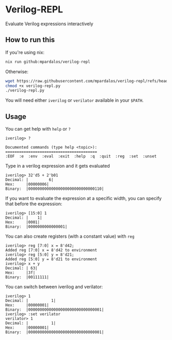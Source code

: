 # Verilog-REPL

Evaluate Verilog expressions interactively

## How to run this

If you're using nix:

``` sh
nix run github:mpardalos/verilog-repl
```

Otherwise: 

``` sh
wget https://raw.githubusercontent.com/mpardalos/verilog-repl/refs/heads/master/verilog-repl.py
chmod +x verilog-repl.py
./verilog-repl.py
```
You will need either `iverilog` or `verilator` available in your `$PATH`.

## Usage

You can get help with `help` or `?`

```
iverilog> ?

Documented commands (type help <topic>):
========================================
:EOF  :e  :env  :eval  :exit  :help  :q  :quit  :reg  :set  :unset
```

Type in a verilog expression and it gets evaluated

```
iverilog> 32'd5 + 2'b01
Decimal: |         6|
Hex:     |00000006|
Binary:  |00000000000000000000000000000110|
```

If you want to evaluate the expression at a specific width, you can specify that before the expression:

```
iverilog> [15:0] 1
Decimal: |    1|
Hex:     |0001|
Binary:  |0000000000000001|
```

You can also create registers (with a constant value) with `reg`

```
iverilog> reg [7:0] x = 8'd42;
Added reg [7:0] x = 8'd42 to environment
iverilog> reg [5:0] y = 8'd21;
Added reg [5:0] y = 8'd21 to environment
iverilog> x + y
Decimal: | 63|
Hex:     |3f|
Binary:  |00111111|
```

You can switch between iverilog and verilator:

```
iverilog> 1
Decimal: |          1|
Hex:     |00000001|
Binary:  |00000000000000000000000000000001|
iverilog> :set verilator
verilator> 1
Decimal: |          1|
Hex:     |00000001|
Binary:  |00000000000000000000000000000001|
```
